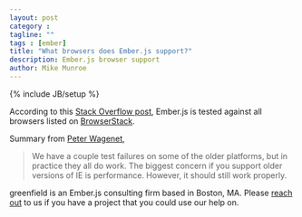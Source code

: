 ```yaml
---
layout: post
category :
tagline: ""
tags : [ember]
title: "What browsers does Ember.js support?"
description: Ember.js browser support
author: Mike Munroe
---
```

{% include JB/setup %}

According to this [Stack Overflow post](http://stackoverflow.com/a/9874257/142873), Ember.js is tested against all
browsers listed on [BrowserStack](http://www.browserstack.com/list-of-browsers-and-platforms?product=live).

Summary from [Peter Wagenet](https://twitter.com/wagenet),

 >We have a couple test failures on some of the older platforms, but in practice they all do work. The biggest concern
 >if you support older versions of IE is performance. However, it should still work properly.

greenfield is an Ember.js consulting firm based in Boston, MA.
Please [reach out](http://greenfieldhq.com/#/?anchor=contact) to us if you have a project that you could use our help
on.

